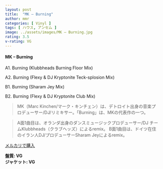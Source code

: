 ```yaml
---
layout: post
title:  "MK – Burning"
author: mmr
categories: [ Vinyl ]
tags: [ ハウス, アンセム ]
image: ../assets/images/MK – Burning.jpg
rating: 3.5
v-rating: VG
---
```


#### MK – Burning

A1. Burning (Klubbheads Burning Floor Mix)

A2. Burning (Flexy & DJ Kryptonite Teck-splosion Mix)

B1. Burning (Sharam Jey Mix)

B2. Burning (Flexy & DJ Kryptonite Club Mix)

> MK（Marc Kinchen/マーク・キンチェン）は、デトロイト出身の音楽プロデューサー/DJ/リミキサー。「Burning」は、MKの代表作の一つ。

> A面1曲目は、オランダ出身のダンスミュージックプロデューサー/DJ チームKlubbheads（クラブヘッズ）によるremix。
B面1曲目は、ドイツ在住のイラン人DJ/プロデューサーSharam Jeyによるremix。

[メルカリで購入](https://jp.mercari.com/item/m33103665790)

<div class="mt-4 mb-4 d-flex align-items-center">
<strong class="mr-1">盤質: VG</strong>
</div>
<div class="mt-4 mb-4 d-flex align-items-center">
<strong class="mr-1">ジャケット: VG</strong>
</div>
